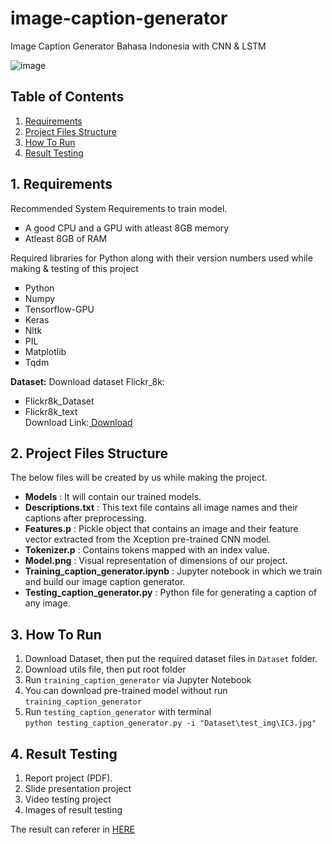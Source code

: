 # image-caption-generator

Image Caption Generator Bahasa Indonesia with CNN &amp; LSTM

![image](https://drive.google.com/uc?export=view&id=1kWQGTA6Rd44TeKMHWUmUCCxxMB5gbVpm)


## Table of Contents

1. [Requirements](#1-requirements)
2. [Project Files Structure](#2-project-files-structure)
3. [How To Run](#3-how-to-run)
4. [Result Testing](#4-result-testing)


## 1. Requirements

Recommended System Requirements to train model.

<ul type="square">
	<li>A good CPU and a GPU with atleast 8GB memory</li>
	<li>Atleast 8GB of RAM</li>
</ul>

Required libraries for Python along with their version numbers used while making & testing of this project

<ul type="square">
	<li>Python</li>
	<li>Numpy</li>
	<li>Tensorflow-GPU</li>
	<li>Keras</li>
	<li>Nltk</li>
	<li>PIL</li>
	<li>Matplotlib</li>
	<li>Tqdm</li>
</ul>

<strong>Dataset:</strong> Download dataset Flickr_8k:

<ul type="square">
	<li>Flickr8k_Dataset</li>
	<li>Flickr8k_text</li>
	Download Link:<a href="https://drive.google.com/drive/folders/1fiP5oFZsoa2iHYG0pTpOUzCzpBTzdPzC?usp=sharing"> Download</a>
</ul>



## 2. Project Files Structure

The below files will be created by us while making the project.

- **Models** : It will contain our trained models.
- **Descriptions.txt** : This text file contains all image names and their captions after preprocessing.
- **Features.p** : Pickle object that contains an image and their feature vector extracted from the Xception pre-trained CNN model.
- **Tokenizer.p** : Contains tokens mapped with an index value.
- **Model.png** : Visual representation of dimensions of our project.
- **Training_caption_generator.ipynb** : Jupyter notebook in which we train and build our image caption generator.
- **Testing_caption_generator.py** : Python file for generating a caption of any image.



## 3. How To Run

1. Download Dataset, then put the required dataset files in `Dataset` folder.
2. Download utils file, then put root folder
3. Run `training_caption_generator` via Jupyter Notebook
4. You can download pre-trained model without run `training_caption_generator`
5. Run `testing_caption_generator` with terminal <br>
```python testing_caption_generator.py -i "Dataset\test_img\IC3.jpg"```


## 4. Result Testing

1. Report project (PDF).
2. Slide presentation project
3. Video testing project
4. Images of result testing

The result can referer in [HERE](https://drive.google.com/drive/folders/1cfqdFWQ0azcrIShGUFaqzwB9oOW112SF?usp=sharing)
